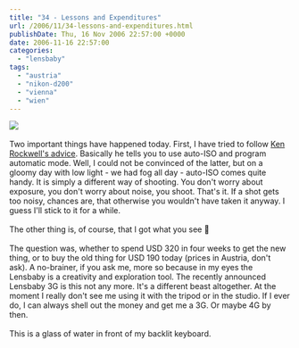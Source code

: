 ```yaml
---
title: "34 - Lessons and Expenditures"
url: /2006/11/34-lessons-and-expenditures.html
publishDate: Thu, 16 Nov 2006 22:57:00 +0000
date: 2006-11-16 22:57:00
categories: 
  - "lensbaby"
tags: 
  - "austria"
  - "nikon-d200"
  - "vienna"
  - "wien"
---
```

<a href="https://d25zfm9zpd7gm5.cloudfront.net/1200x1200/2006/20061117_002124_ps.jpg"><img src="https://d25zfm9zpd7gm5.cloudfront.net/0600x0600/2006/20061117_002124_ps.jpg"/></a><br/><br/>Two important things have happened today. First, I have tried to follow <a href="http://www.kenrockwell.com/tech/modern-exposure.htm" target="_blank">Ken Rockwell's advice</a>. Basically he tells you to use auto-ISO and program automatic mode. Well, I could not be convinced of the latter, but on a gloomy day with low light - we had fog all day - auto-ISO comes quite handy. It is simply a different way of shooting. You don't worry about exposure, you don't worry about noise, you shoot. That's it. If a shot gets too noisy, chances are, that otherwise you wouldn't have taken it anyway. I guess I'll stick to it for a while.<br/><br/>The other thing is, of course, that I got what you see 🙂<br/><br/>The question was, whether to spend USD 320 in four weeks to get the new thing, or to buy the old thing for USD 190 today (prices in Austria, don't ask). A no-brainer, if you ask me, more so because in my eyes the Lensbaby is a creativity and exploration tool. The recently announced Lensbaby 3G is this not any more. It's a different beast altogether. At the moment I really don't see me using it with the tripod or in the studio. If I ever do, I can always shell out the money and get me a 3G. Or maybe 4G by then.<br/><br/>This is a glass of water in front of my backlit keyboard.
